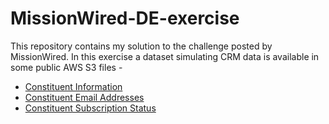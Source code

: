 # MissionWired-DE-exercise

This repository contains my solution to the challenge posted by MissionWired. In this exercise a dataset simulating CRM data is available in some public AWS S3 files - 
- [Constituent Information](https://als-hiring.s3.amazonaws.com/fake_data/2020-07-01_17%3A11%3A00/cons.csv)
- [Constituent Email Addresses](https://als-hiring.s3.amazonaws.com/fake_data/2020-07-01_17%3A11%3A00/cons_email.csv)
- [Constituent Subscription Status](https://als-hiring.s3.amazonaws.com/fake_data/2020-07-01_17%3A11%3A00/cons_email_chapter_subscription.csv)
